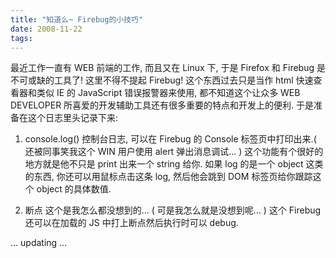```yaml
---
title: "知道么~ Firebug的小技巧"
date: 2008-11-22
tags:
---
```


最近工作一直有 WEB 前端的工作, 而且又在 Linux 下, 于是 Firefox 和 Firebug 是不可或缺的工具了! 这里不得不提起 Firebug! 这个东西过去只是当作 html 快速查看器和类似 IE 的 JavaScript 错误报警器来使用, 都不知道这个让众多 WEB DEVELOPER 所喜爱的开发辅助工具还有很多重要的特点和开发上的便利. 于是准备在这个日志里头记录下来:

1. console.log()
控制台日志, 可以在 Firebug 的 Console 标签页中打印出来.( 还被同事笑我这个 WIN 用户使用 alert 弹出消息调试... ) 这个功能有个很好的地方就是他不只是 print 出来一个 string 给你. 如果 log 的是一个 object 这类的东西, 你还可以用鼠标点击这条 log, 然后他会跳到 DOM 标签页给你跟踪这个 object 的具体数值.

2. 断点
这个是我怎么都没想到的... ( 可是我怎么就是没想到呢... ) 这个 Firebug 还可以在加载的 JS 中打上断点然后执行时可以 debug.

... updating ...

